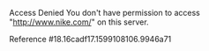 Access Denied You don't have permission to access "http://www.nike.com/" on this server.

Reference #18.16cadf17.1599108106.9946a71